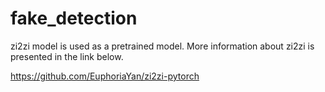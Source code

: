 # fake_detection

zi2zi model is used as a pretrained model. More information about zi2zi is presented in the link below.

https://github.com/EuphoriaYan/zi2zi-pytorch
